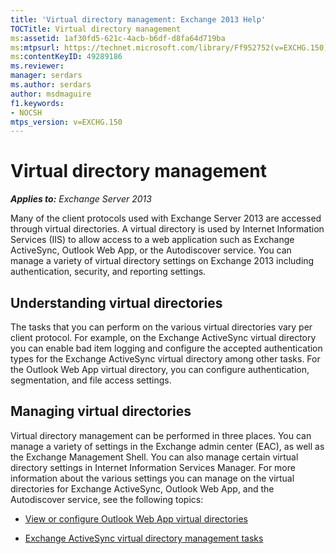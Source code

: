 ```yaml
---
title: 'Virtual directory management: Exchange 2013 Help'
TOCTitle: Virtual directory management
ms:assetid: 1af30fd5-621c-4acb-b6df-d8fa64d719ba
ms:mtpsurl: https://technet.microsoft.com/library/Ff952752(v=EXCHG.150)
ms:contentKeyID: 49289186
ms.reviewer: 
manager: serdars
ms.author: serdars
author: msdmaguire
f1.keywords:
- NOCSH
mtps_version: v=EXCHG.150
---
```


# Virtual directory management

_**Applies to:** Exchange Server 2013_

Many of the client protocols used with Exchange Server 2013 are accessed through virtual directories. A virtual directory is used by Internet Information Services (IIS) to allow access to a web application such as Exchange ActiveSync, Outlook Web App, or the Autodiscover service. You can manage a variety of virtual directory settings on Exchange 2013 including authentication, security, and reporting settings.

## Understanding virtual directories

The tasks that you can perform on the various virtual directories vary per client protocol. For example, on the Exchange ActiveSync virtual directory you can enable bad item logging and configure the accepted authentication types for the Exchange ActiveSync virtual directory among other tasks. For the Outlook Web App virtual directory, you can configure authentication, segmentation, and file access settings.

## Managing virtual directories

Virtual directory management can be performed in three places. You can manage a variety of settings in the Exchange admin center (EAC), as well as the Exchange Management Shell. You can also manage certain virtual directory settings in Internet Information Services Manager. For more information about the various settings you can manage on the virtual directories for Exchange ActiveSync, Outlook Web App, and the Autodiscover service, see the following topics:

- [View or configure Outlook Web App virtual directories](view-or-configure-outlook-web-app-virtual-directories-exchange-2013-help.md)

- [Exchange ActiveSync virtual directory management tasks](exchange-activesync-virtual-directory-management-tasks-exchange-2013-help.md)
